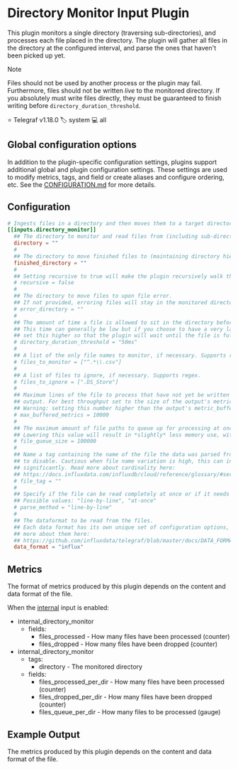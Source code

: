 # Directory Monitor Input Plugin

This plugin monitors a single directory (traversing sub-directories), and
processes each file placed in the directory. The plugin will gather all files in
the directory at the configured interval, and parse the ones that haven't been
picked up yet.

> [!NOTE]
> Files should not be used by another process or the plugin may fail.
> Furthermore, files should not be written _live_ to the monitored directory.
> If you absolutely must write files directly, they must be guaranteed to finish
> writing before `directory_duration_threshold`.

⭐ Telegraf v1.18.0
🏷️ system
💻 all

## Global configuration options <!-- @/docs/includes/plugin_config.md -->

In addition to the plugin-specific configuration settings, plugins support
additional global and plugin configuration settings. These settings are used to
modify metrics, tags, and field or create aliases and configure ordering, etc.
See the [CONFIGURATION.md][CONFIGURATION.md] for more details.

[CONFIGURATION.md]: ../../../docs/CONFIGURATION.md#plugins

## Configuration

```toml @sample.conf
# Ingests files in a directory and then moves them to a target directory.
[[inputs.directory_monitor]]
  ## The directory to monitor and read files from (including sub-directories if "recursive" is true).
  directory = ""
  #
  ## The directory to move finished files to (maintaining directory hierarchy from source).
  finished_directory = ""
  #
  ## Setting recursive to true will make the plugin recursively walk the directory and process all sub-directories.
  # recursive = false
  #
  ## The directory to move files to upon file error.
  ## If not provided, erroring files will stay in the monitored directory.
  # error_directory = ""
  #
  ## The amount of time a file is allowed to sit in the directory before it is picked up.
  ## This time can generally be low but if you choose to have a very large file written to the directory and it's potentially slow,
  ## set this higher so that the plugin will wait until the file is fully copied to the directory.
  # directory_duration_threshold = "50ms"
  #
  ## A list of the only file names to monitor, if necessary. Supports regex. If left blank, all files are ingested.
  # files_to_monitor = ["^.*\\.csv"]
  #
  ## A list of files to ignore, if necessary. Supports regex.
  # files_to_ignore = [".DS_Store"]
  #
  ## Maximum lines of the file to process that have not yet be written by the
  ## output. For best throughput set to the size of the output's metric_buffer_limit.
  ## Warning: setting this number higher than the output's metric_buffer_limit can cause dropped metrics.
  # max_buffered_metrics = 10000
  #
  ## The maximum amount of file paths to queue up for processing at once, before waiting until files are processed to find more files.
  ## Lowering this value will result in *slightly* less memory use, with a potential sacrifice in speed efficiency, if absolutely necessary.
  # file_queue_size = 100000
  #
  ## Name a tag containing the name of the file the data was parsed from.  Leave empty
  ## to disable. Cautious when file name variation is high, this can increase the cardinality
  ## significantly. Read more about cardinality here:
  ## https://docs.influxdata.com/influxdb/cloud/reference/glossary/#series-cardinality
  # file_tag = ""
  #
  ## Specify if the file can be read completely at once or if it needs to be read line by line (default).
  ## Possible values: "line-by-line", "at-once"
  # parse_method = "line-by-line"
  #
  ## The dataformat to be read from the files.
  ## Each data format has its own unique set of configuration options, read
  ## more about them here:
  ## https://github.com/influxdata/telegraf/blob/master/docs/DATA_FORMATS_INPUT.md
  data_format = "influx"
```

## Metrics

The format of metrics produced by this plugin depends on the content and data
format of the file.

When the [internal][] input is enabled:

- internal_directory_monitor
  - fields:
    - files_processed - How many files have been processed (counter)
    - files_dropped - How many files have been dropped (counter)
- internal_directory_monitor
  - tags:
    - directory - The monitored directory
  - fields:
    - files_processed_per_dir - How many files have been processed (counter)
    - files_dropped_per_dir - How many files have been dropped (counter)
    - files_queue_per_dir - How many files to be processed (gauge)

## Example Output

The metrics produced by this plugin depends on the content and data
format of the file.

[internal]: /plugins/inputs/internal
